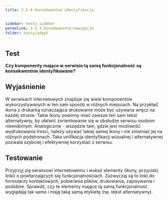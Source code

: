 ```yaml
---
title: 3-2-4 Konsekwentna identyfikacja


sidebar: testy_sidebar
permalink: 3-2-3_Konsekwentna-nawigacja
folder: testy/adept
---
```


## Test
**Czy komponenty mające w serwisie tą samą funkcjonalność są konsekwentnie identyfikowane?**

## Wyjaśnienie
W serwisach internetowych znajduje się wiele komponentów wykorzystywanych w ten sam sposób w różnych miejscach. Na przykład ikona z drukarką oznaczająca drukowanie może być używana wręcz na każdej stronie. Takie ikony powinny mieć zawsze ten sam tekst alternatywny, by ułatwić zorientowanie się w obsłudze serwisu osobom niewidomym. Analogicznie - wszędzie tam, gdzie jest możliwość wydrukowania treści, należy używać takiej samej ikony i nie zmieniać jej na różnych podstronach. Taka unifikacja identyfikacji wizualnej i alternatywnej pozwala szybciej i efektywniej korzystać z serwisu.

## Testowanie
Przyjrzyj się serwisowi internetowemu i wskaż elementy (ikony, przyciski, linki) o powtarzających się funkcjonalnościach. Zazwyczaj są to linki do formularzy kontaktowych, pobierania plików, drukowania, zapisywania i podobne. Sprawdź, czy te elementy mające tą samą funkcjonalność wyglądają tak samo i mają taką samą etykietę (np. tekst alternatywny).
